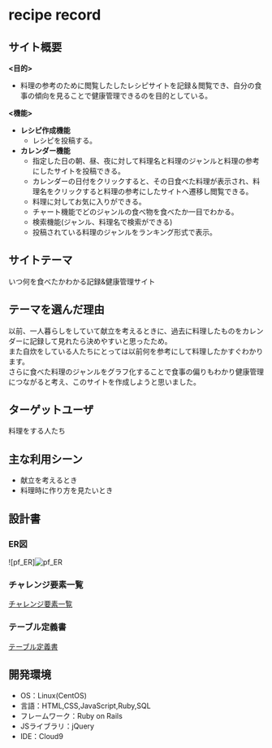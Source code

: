 # recipe record

## サイト概要
**<目的>**
 - 料理の参考のために閲覧したしたレシピサイトを記録＆閲覧でき、自分の食事の傾向を見ることで健康管理できるのを目的としている。

**<機能>**
- **レシピ作成機能**
  -  レシピを投稿する。
- **カレンダー機能**
	-  指定した日の朝、昼、夜に対して料理名と料理のジャンルと料理の参考にしたサイトを投稿できる。
	-  カレンダーの日付をクリックすると、その日食べた料理が表示され、料理名をクリックすると料理の参考にしたサイトへ遷移し閲覧できる。
	-  料理に対してお気に入りができる。
	-  チャート機能でどのジャンルの食べ物を食べたか一目でわかる。
	-  検索機能(ジャンル、料理名で検索ができる)
	-  投稿されている料理のジャンルをランキング形式で表示。


## サイトテーマ
いつ何を食べたかわかる記録&健康管理サイト

## テーマを選んだ理由
以前、一人暮らしをしていて献立を考えるときに、過去に料理したものをカレンダーに記録して見れたら決めやすいと思ったため。<br>
また自炊をしている人たちにとっては以前何を参考にして料理したかすぐわかります。<br>
さらに食べた料理のジャンルをグラフ化することで食事の偏りもわかり健康管理につながると考え、このサイトを作成しようと思いました。

## ターゲットユーザ
料理をする人たち

## 主な利用シーン
-  献立を考えるとき
-  料理時に作り方を見たいとき

## 設計書
### ER図
![pf_ER]![pf_ER](https://user-images.githubusercontent.com/93042220/151698459-5e779b7c-07e3-467d-a28d-8c649bf48709.jpg)


### チャレンジ要素一覧
[チャレンジ要素一覧](https://docs.google.com/spreadsheets/d/1JOr0skKkhRxZkdFON3QVWHU0aYcqBlxOa2OuriFrG-Q/edit?usp=sharing)

### テーブル定義書
[テーブル定義書](https://docs.google.com/spreadsheets/d/1A1S4GDBMeafqzThQcjk956ajttIBXT2iVHn6TSL2w9Y/edit?usp=sharing)

## 開発環境
- OS：Linux(CentOS)
- 言語：HTML,CSS,JavaScript,Ruby,SQL
- フレームワーク：Ruby on Rails
- JSライブラリ：jQuery
- IDE：Cloud9
